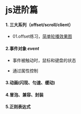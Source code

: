 # js进阶篇
#### 1. 三大系列（offset/scroll/client）
* 01.offset练习，[简单轮播效果图](https://changesunline.github.io/Exercise-Front-end/01.JS-Special-Effects/12-%E5%B8%A6%E6%9C%89%E5%AE%9A%E6%97%B6%E5%99%A8%E7%9A%84%E6%97%A0%E7%BC%9D%E8%BD%AE%E6%92%AD%E5%9B%BE/%E7%AE%80%E5%8D%95%E7%84%A6%E7%82%B9%E5%9B%BEcss.html)
#### 2.事件对象 *event*
+ 事件被触动时，鼠标和键盘的状态
- 通过属性控制
#### 3.动画(闪现、匀速、缓动)
#### 4.冒泡、兼容、封装
#### 5.正则表达式
